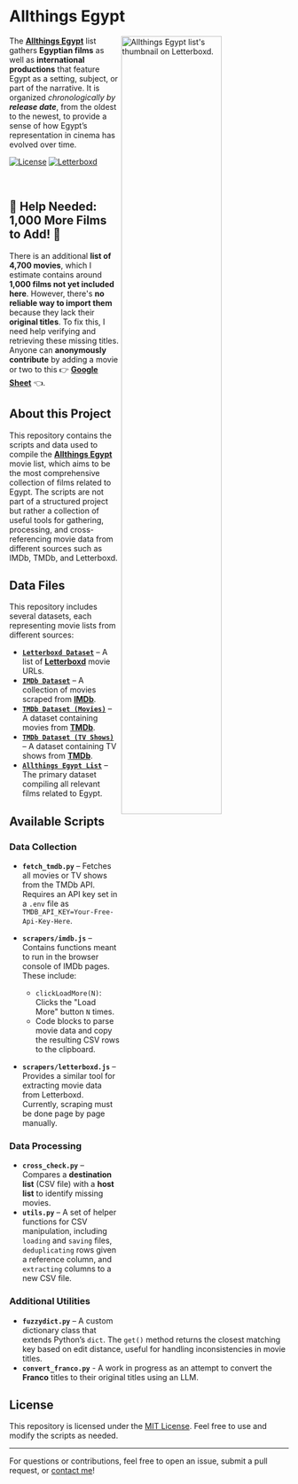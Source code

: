 # Allthings Egypt

<a href="https://letterboxd.com/prog_jacob/list/allthings-egypt/"><img width="60%" align="right" alt="Allthings Egypt list's thumbnail on Letterboxd." src="https://github.com/user-attachments/assets/e40565d4-776f-40d8-a8fc-3a6165af7f2e"></a>

The [**Allthings Egypt**](https://letterboxd.com/prog_jacob/list/allthings-egypt/) list gathers <b>Egyptian films</b> as well as <b>international productions</b> that feature Egypt as a setting, subject, or part of the narrative. It is organized <em>chronologically by <b>release date</b></em>, from the oldest to the newest, to provide a sense of how Egypt’s representation in cinema has evolved over time.

[![License](https://img.shields.io/badge/License-MIT-blue.svg)](LICENSE)
[![Letterboxd](https://img.shields.io/badge/Letterboxd-5,766%20Movies-movie?logo=letterboxd&logoColor=fff&style=flat)](https://letterboxd.com/prog_jacob/list/allthings-egypt/)

<br>

## &#128680; Help Needed: 1,000 More Films to Add! &#128680;

There is an additional <b>list of 4,700 movies</b>, which I estimate contains around <b>1,000 films not yet included here</b>. However, there's <b>no reliable way to import them</b> because they lack their <b>original titles</b>. To fix this, I need help verifying and retrieving these missing titles. Anyone can <b>anonymously contribute</b> by adding a movie or two to this 👉 <a href="https://docs.google.com/spreadsheets/d/1UD2LSrXbXFD8ttaELjEe_JtkTwyVUyZm1sadbZDgoRA/edit?usp=sharing"><b>Google Sheet</b></a> 👈.

## About this Project

This repository contains the scripts and data used to compile the [**Allthings Egypt**](https://letterboxd.com/prog_jacob/list/allthings-egypt/) movie list, which aims to be the most comprehensive collection of films related to Egypt. The scripts are not part of a structured project but rather a collection of useful tools for gathering, processing, and cross-referencing movie data from different sources such as IMDb, TMDb, and Letterboxd.

## Data Files

This repository includes several datasets, each representing movie lists from different sources:

- [**`Letterboxd Dataset`**](./data/letterboxd-url-1to4746.csv) – A list of [**Letterboxd**](https://letterboxd.com/films/country/egypt/) movie URLs.
- [**`IMDb Dataset`**](./data/imdb-mix-1to6396.csv) – A collection of movies scraped from [**IMDb**](https://www.imdb.com/search/title/?title_type=feature,tv_series,short,tv_miniseries,tv_movie,tv_special,tv_short,video&countries=EG&sort=release_date,asc).
- [**`TMDb Dataset (Movies)`**](./data/tmdb-mix-1to4261.csv) – A dataset containing movies from [**TMDb**](https://developer.themoviedb.org/reference/discover-movie).
- [**`TMDb Dataset (TV Shows)`**](./data/tmdb-mix-1to1147.csv) – A dataset containing TV shows from [**TMDb**](https://developer.themoviedb.org/reference/discover-tv).
- [**`Allthings Egypt List`**](./data/allthings-egypt.csv) – The primary dataset compiling all relevant films related to Egypt.

## Available Scripts

### Data Collection

- **`fetch_tmdb.py`** – Fetches all movies or TV shows from the TMDb API. Requires an API key set in a `.env` file as `TMDB_API_KEY=Your-Free-Api-Key-Here`.

- **`scrapers/imdb.js`** – Contains functions meant to run in the browser console of IMDb pages. These include:

  - `clickLoadMore(N)`: Clicks the "Load More" button `N` times.
  - Code blocks to parse movie data and copy the resulting CSV rows to the clipboard.

- **`scrapers/letterboxd.js`** – Provides a similar tool for extracting movie data from Letterboxd. Currently, scraping must be done page by page manually.

### Data Processing

- **`cross_check.py`** – Compares a **destination list** (CSV file) with a **host list** to identify missing movies.
- **`utils.py`** – A set of helper functions for CSV manipulation, including `loading` and `saving` files, `deduplicating` rows given a reference column, and `extracting` columns to a new CSV file.

### Additional Utilities

- **`fuzzydict.py`** – A custom dictionary class that extends Python’s `dict`. The `get()` method returns the closest matching key based on edit distance, useful for handling inconsistencies in movie titles.
- **`convert_franco.py`** - A work in progress as an attempt to convert the **Franco** titles to their original titles using an LLM.

## License

This repository is licensed under the [MIT License](LICENSE). Feel free to use and modify the scripts as needed.

---

For questions or contributions, feel free to open an issue, submit a pull request, or [contact me](mailto:ahmed.abdelaziz.gm@gmail.com)!
